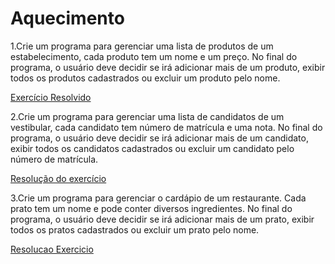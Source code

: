 # Aquecimento

1.Crie um programa para gerenciar uma lista de produtos de um estabelecimento, cada produto tem um nome e um preço. No final do programa, o usuário deve decidir se irá adicionar mais de um produto, exibir todos os produtos cadastrados ou excluir um produto pelo nome.


[Exercício Resolvido](https://github.com/GuillaumeFalourd/java-exercices/tree/Feature/ResolucaoExercicioAquecimento01/src/POO1_AQUECIMENTO_EXERCICIO1)

2.Crie um programa para gerenciar uma lista de candidatos de um vestibular, cada candidato tem número de matrícula e uma nota. No final do programa, o usuário deve decidir se irá adicionar mais de um candidato, exibir todos os candidatos cadastrados ou excluir um candidato pelo número de matrícula.

[Resolução do exercício](https://github.com/vanessalb08/java-exercices/tree/feature/gerenciarCandidatos/src/GerenciadorCandidatosVestibular)

3.Crie um programa para gerenciar o cardápio de um restaurante. Cada prato tem um nome e pode conter diversos ingredientes. No final do programa, o usuário deve decidir se irá adicionar mais de um prato, exibir todos os pratos cadastrados ou excluir um prato pelo nome.

[Resolucao Exercicio](https://github.com/M4r1-D3v/java-exercices/tree/ExercicioTresAquecimento/src/Exercicio3Aquecimento)
